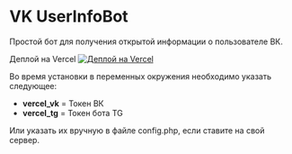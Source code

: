 # VK UserInfoBot
Простой бот для получения открытой информации о пользователе ВК.

Деплой на Vercel 
[![Деплой на Vercel](https://vercel.com/button)](https://vercel.com/import/project?template=https://github.com/wardsenz/VKUserInfoBot)

Во время установки в переменных окружения необходимо указать следующее:
- <b>vercel_vk</b> = Токен ВК
- <b>vercel_tg</b> = Токен бота TG

Или указать их вручную в файле config.php, если ставите на свой сервер.
